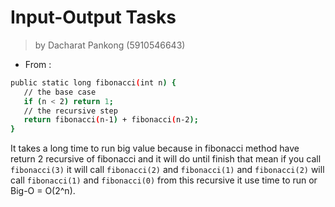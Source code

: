# Input-Output Tasks
> by Dacharat Pankong (5910546643)

- From :
 ```sh
public static long fibonacci(int n) {
    // the base case
    if (n < 2) return 1;
    // the recursive step
    return fibonacci(n-1) + fibonacci(n-2);
}
 ```
 It takes a long time to run big value because in fibonacci method have return 2 recursive of fibonacci and it will do until finish that mean if you call `fibonacci(3)` it will call `fibonacci(2)` and `fibonacci(1)` and `fibonacci(2)` will call `fibonacci(1)` and `fibonacci(0)` from this recursive it use time to run or Big-O = O(2^n).
